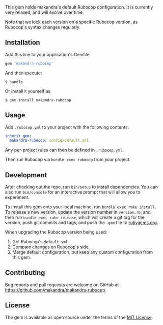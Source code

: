 This gem holds makandra's default Rubocop configuration.
It is currently very relaxed, and will evolve over time.

Note that we lock each version on a specific Rubocop version, as Rubocop's syntax changes regularly.

## Installation

Add this line to your application's Gemfile:

```ruby
gem 'makandra-rubocop'
```

And then execute:

    $ bundle

Or install it yourself as:

    $ gem install makandra-rubocop

## Usage

Add `.rubocop.yml` to your project with the following contents:

```yaml
inherit_gem:
  makandra-rubocop: config/default.yml
```

Any per-project rules can then be defined in `.rubocop.yml`.

Then run Rubocop via `bundle exec rubocop` from your project.

## Development

After checking out the repo, run `bin/setup` to install dependencies. You can also run `bin/console` for an interactive prompt that will allow you to experiment.

To install this gem onto your local machine, run `bundle exec rake install`. To release a new version, update the version number in `version.rb`, and then run `bundle exec rake release`, which will create a git tag for the version, push git commits and tags, and push the `.gem` file to [rubygems.org](https://rubygems.org).

When upgrading the Rubocop version being used:

1. Get Rubocop's `default.yml`.
2. Compare changes on Rubocop's side.
3. Merge default configuration, but keep any custom configuration from this gem.

## Contributing

Bug reports and pull requests are welcome on GitHub at https://github.com/makandra/makandra-rubocop.

## License

The gem is available as open source under the terms of the [MIT License](https://opensource.org/licenses/MIT).
